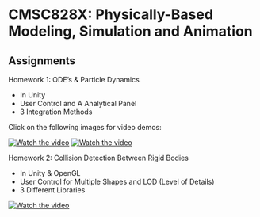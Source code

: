 # CMSC828X: Physically-Based Modeling, Simulation and Animation
## Assignments

Homework 1: ODE’s & Particle Dynamics
- In Unity
- User Control and A Analytical Panel
- 3 Integration Methods

Click on the following images for video demos: 

[![Watch the video](https://img.youtube.com/vi/bkrMF_pXpmU/hqdefault.jpg)](https://youtu.be/bkrMF_pXpmU)
[![Watch the video](https://img.youtube.com/vi/3cferuNZXvc/hqdefault.jpg)](https://youtu.be/3cferuNZXvc)

Homework 2: Collision Detection Between Rigid Bodies
- In Unity & OpenGL
- User Control for Multiple Shapes and LOD (Level of Details)
- 3 Different Libraries

[![Watch the video](https://img.youtube.com/vi/H-dTXuRTb7c/hqdefault.jpg)](https://youtu.be/H-dTXuRTb7c)
